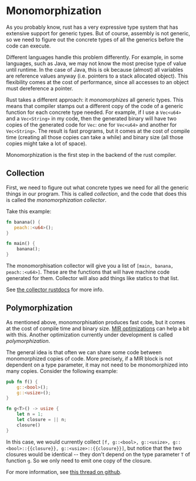 # Monomorphization

As you probably know, rust has a very expressive type system that has extensive
support for generic types. But of course, assembly is not generic, so we need
to figure out the concrete types of all the generics before the code can
execute.

Different languages handle this problem differently. For example, in some
languages, such as Java, we may not know the most precise type of value until
runtime. In the case of Java, this is ok because (almost) all variables are
reference values anyway (i.e. pointers to a stack allocated object). This
flexibility comes at the cost of performance, since all accesses to an object
must dereference a pointer.

Rust takes a different approach: it _monomorphizes_ all generic types. This
means that compiler stamps out a different copy of the code of a generic
function for each concrete type needed. For example, if I use a `Vec<u64>` and
a `Vec<String>` in my code, then the generated binary will have two copies of
the generated code for `Vec`: one for `Vec<u64>` and another for `Vec<String>`.
The result is fast programs, but it comes at the cost of compile time (creating
all those copies can take a while) and binary size (all those copies might take
a lot of space).

Monomorphization is the first step in the backend of the rust compiler.

## Collection

First, we need to figure out what concrete types we need for all the generic
things in our program. This is called _collection_, and the code that does this
is called the _monomorphization collector_.

Take this example:

```rust
fn banana() {
   peach::<u64>();
}

fn main() {
    banana();
}
```

The monomorphisation collector will give you a list of `[main, banana,
peach::<u64>]`. These are the functions that will have machine code generated
for them. Collector will also add things like statics to that list.

See [the collector rustdocs][collect] for more info.

[collect]: https://doc.rust-lang.org/nightly/nightly-rustc/rustc_mir/monomorphize/collector/index.html

## Polymorphization

As mentioned above, monomorphisation produces fast code, but it comes at the
cost of compile time and binary size. [MIR
optimizations](../mir/optimizations.md) can help a bit with this. Another
optimization currently under development is called _polymorphization_.

The general idea is that often we can share some code between monomorphized
copies of code. More precisely, if a MIR block is not dependent on a type
parameter, it may not need to be monomorphized into many copies. Consider the
following example:

```rust
pub fn f() {
    g::<bool>();
    g::<usize>();
}

fn g<T>() -> usize {
    let n = 1;
    let closure = || n;
    closure()
}
```

In this case, we would currently collect `[f, g::<bool>, g::<usize>,
g::<bool>::{{closure}}, g::<usize>::{{closure}}]`, but notice that the two
closures would be identical -- they don't depend on the type parameter `T` of
function `g`. So we only need to emit one copy of the closure.

For more information, see [this thread on github][polymorph].

[polymorph]: https://github.com/rust-lang/rust/issues/46477
